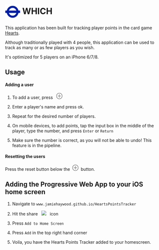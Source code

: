 # <img align="center" width=50px src="https://github.com/jamiehaywood/WhichSide/blob/master/src/components/images/roundel.png?raw=true"> <span color=#0019a8>WHICH</span><span>

This application has been built for tracking player points in the card game [Hearts](https://en.wikipedia.org/wiki/Hearts_(card_game)). 

Although traditionally played with 4 people, this application can be used to track as many or as few players as you wish. 

It's optimized for 5 players on an iPhone 6/7/8.

## Usage
#### Adding a user
1. To add a user, press &nbsp; <img vertical-align="middle" src="https://github.com/jamiehaywood/HeartsPointsTracker/blob/master/src/Atoms/Images/plus.png?raw=true" height="20px"> &nbsp;

2. Enter a player's name and press ok.

3. Repeat for the desired number of players.

4. On mobile devices, to add points, tap the input box in the middle of the player, type the number, and press `Enter` or `Return`

5. Make sure the number is correct, as you will not be able to undo! This feature is in the pipeline.

#### Resetting the users
Press the reset button below the&nbsp; <img vertical-align="middle" src="https://github.com/jamiehaywood/HeartsPointsTracker/blob/master/src/Atoms/Images/plus.png?raw=true" height="20px"> &nbsp;button.

## Adding the Progressive Web App to your iOS home screen

1. Navigate to `www.jamiehaywood.github.io/HeartsPointsTracker`

2. Hit the share &nbsp; <img vertical-align="middle" src="https://developer.apple.com/design/human-interface-guidelines/ios/images/icons/navigation_bar_toobar_icons/Navigation_Action.png" height="17px">&nbsp; &nbsp;icon

3. Press  `Add to Home Screen` 

4. Press `Add` in the top right hand corner

5. Voila, you have the Hearts Points Tracker added to your homescreen.